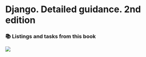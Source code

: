 # Django. Detailed guidance. 2nd edition #

###  :books: Listings and tasks from this book

![](https://cv7.litres.ru/pub/c/pdf-kniga/cover_max1500/24499974-a-golovatyy-django-podrobnoe-rukovodstvo-2-e-izdanie-24499974.jpg)


